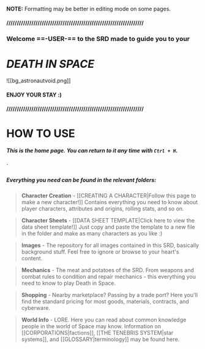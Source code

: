 
 **NOTE:** Formatting may be better in editing mode on some pages.
#### //////////////////////////////////////////////////////////////////
###     Welcome ==-USER-== to the SRD made to guide you to your
#                   *DEATH IN SPACE*

![[bg_astronautvoid.png]]

####                        ENJOY YOUR STAY :)

#### //////////////////////////////////////////////////////////////////


# HOW TO USE

##### This is the home page. You can return to it any time with `Ctrl + H`.
`
##### Everything you need can be found in the relevant folders:

> **Character Creation** - [[CREATING A CHARACTER|Follow this page to make a new character!]] Contains everything you need to know about player characters, attributes and origins, rolling stats, and so on.


> **Character Sheets** - [[DATA SHEET TEMPLATE|Click here to view the data sheet template!]] Just copy and paste the template to a new file in the folder and make as many characters as you like :)


> **Images** - The repository for all images contained in this SRD, basically background stuff. Feel free to ignore or browse to your heart's content.


> **Mechanics** - The meat and potatoes of the SRD. From weapons and combat rules to condition and repair mechanics - this everything you need to know to play Death in Space.


> **Shopping** - Nearby marketplace? Passing by a trade port? Here you'll find the standard pricing for most goods, materials, contracts, and cyberware.


> **World Info** - LORE. Here you can read about common knowledge people in the world of Space may know. Information on [[CORPORATIONS|factions]], [[THE TENEBRIS SYSTEM|star systems]], and [[GLOSSARY|terminology]] may be found here.

